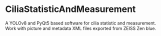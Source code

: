 # CiliaStatisticAndMeasurement
A YOLOv8 and PyQt5 based software for cilia statistic and measurement. Work with picture and metadata XML files exported from ZEISS Zen blue.
